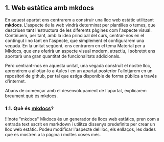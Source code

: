 
## 1. Web estàtica amb mkdocs

En aquest apartat ens centrarem a construir una lloc web estàtic utilitzant **mkdocs**. L'aspecte de la web vindrà determinat per plantilles o temes, que descriuen tant l'estructura de les diferents pàgines com l'aspecte visual. Continuem, per tant, amb la idea principal del curs, centrar-nos en el contingut i no tant en l'aspecte, que simplement el configurarem una vegada. En la unitat següent, ens centrarem en el tema Material per a Mkdocs, que ens oferirà un aspecte visual modern, atractiu, i sobretot ens aportarà una gran quantitat de funcionalitats addicionals.

Però centrant-nos en aquesta unitat, una vegada construït el nostre lloc, aprendrem a allotjar-lo a Aules i en un apartat posterior l'allotjarem en un repositori de github, per tal que estiga disponible de forma pública a través d'internet.

Abans de començar amb el desenvolupament de l'apartat, explicarem breument què és mkdocs.

### 1.1. Què és [mkdocs](https://www.mkdocs.org/)?

!!!note "mkdocs"
    Mkdocs és un generador de llocs web estàtics, pren com a entrada text escrit en markdown i utilitza dissenys predefinits per crear un lloc web estàtic. Podeu modificar l'aspecte del lloc, els enllaços, les dades que es mostren a la pàgina i moltes coses més.